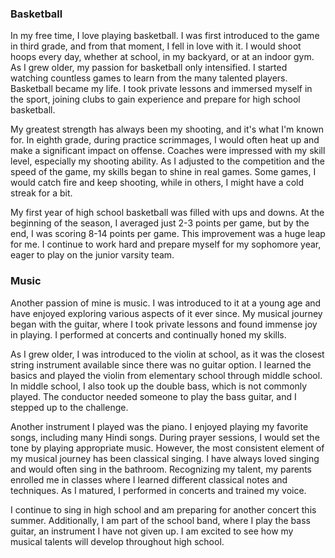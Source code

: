 ### Basketball

In my free time, I love playing basketball. I was first introduced to the game in third grade, and from that moment, I fell in love with it. I would shoot hoops every day, whether at school, in my backyard, or at an indoor gym. As I grew older, my passion for basketball only intensified. I started watching countless games to learn from the many talented players. Basketball became my life. I took private lessons and immersed myself in the sport, joining clubs to gain experience and prepare for high school basketball.

My greatest strength has always been my shooting, and it's what I'm known for. In eighth grade, during practice scrimmages, I would often heat up and make a significant impact on offense. Coaches were impressed with my skill level, especially my shooting ability. As I adjusted to the competition and the speed of the game, my skills began to shine in real games. Some games, I would catch fire and keep shooting, while in others, I might have a cold streak for a bit.

My first year of high school basketball was filled with ups and downs. At the beginning of the season, I averaged just 2-3 points per game, but by the end, I was scoring 8-14 points per game. This improvement was a huge leap for me. I continue to work hard and prepare myself for my sophomore year, eager to play on the junior varsity team.

### Music
Another passion of mine is music. I was introduced to it at a young age and have enjoyed exploring various aspects of it ever since. My musical journey began with the guitar, where I took private lessons and found immense joy in playing. I performed at concerts and continually honed my skills.

As I grew older, I was introduced to the violin at school, as it was the closest string instrument available since there was no guitar option. I learned the basics and played the violin from elementary school through middle school. In middle school, I also took up the double bass, which is not commonly played. The conductor needed someone to play the bass guitar, and I stepped up to the challenge.

Another instrument I played was the piano. I enjoyed playing my favorite songs, including many Hindi songs. During prayer sessions, I would set the tone by playing appropriate music. However, the most consistent element of my musical journey has been classical singing. I have always loved singing and would often sing in the bathroom. Recognizing my talent, my parents enrolled me in classes where I learned different classical notes and techniques. As I matured, I performed in concerts and trained my voice.

I continue to sing in high school and am preparing for another concert this summer. Additionally, I am part of the school band, where I play the bass guitar, an instrument I have not given up. I am excited to see how my musical talents will develop throughout high school.









